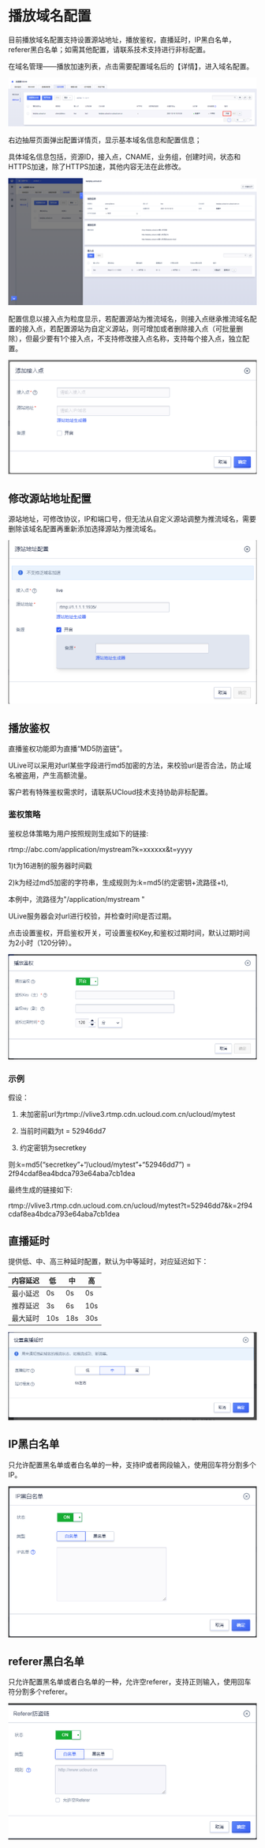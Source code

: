 # 播放域名配置

目前播放域名配置支持设置源站地址，播放鉴权，直播延时，IP黑白名单，referer黑白名单；如需其他配置，请联系技术支持进行非标配置。

在域名管理——播放加速列表，点击需要配置域名后的【详情】，进入域名配置。

![播放域名详情](../images/2021-域名管理播放加速详情.png)

右边抽屉页面弹出配置详情页，显示基本域名信息和配置信息；

具体域名信息包括，资源ID，接入点，CNAME，业务组，创建时间，状态和HTTPS加速，除了HTTPS加速，其他内容无法在此修改。

![播放域名配置详情](../images/2021-播放域名配置详情.png)

配置信息以接入点为粒度显示，若配置源站为推流域名，则接入点继承推流域名配置的接入点，若配置源站为自定义源站，则可增加或者删除接入点（可批量删除），但最少要有1个接入点，不支持修改接入点名称，支持每个接入点，独立配置。

![播放域名添加接入点](../images/2021-播放域名添加接入点.png)

## 修改源站地址配置

源站地址，可修改协议，IP和端口号，但无法从自定义源站调整为推流域名，需要删除该域名配置再重新添加选择源站为推流域名。

![播放域名源站地址配置](../images/2021-播放域名源站地址配置.png)

## 播放鉴权

直播鉴权功能即为直播“MD5防盗链”。

ULive可以采用对url某些字段进行md5加密的方法，来校验url是否合法，防止域名被盗用，产生高额流量。

客户若有特殊鉴权需求时，请联系UCloud技术支持协助非标配置。

### 鉴权策略

鉴权总体策略为用户按照规则生成如下的链接:

rtmp://abc.com/application/mystream?k=xxxxxx&t=yyyy

1)t为16进制的服务器时间戳

2)k为经过md5加密的字符串，生成规则为:k=md5(约定密钥+流路径+t),

本例中，流路径为"/application/mystream "

ULive服务器会对url进行校验，并检查时间t是否过期。

点击设置鉴权，开启鉴权开关，可设置鉴权Key,和鉴权过期时间，默认过期时间为2小时（120分钟）。

![播放域名设置鉴权](../images/2021-播放域名设置鉴权.png)

### 示例

假设：

1. 未加密前url为rtmp://vlive3.rtmp.cdn.ucloud.com.cn/ucloud/mytest

2. 当前时间戳为t = 52946dd7

3. 约定密钥为secretkey

则:k=md5(“secretkey”+“/ucloud/mytest”+“52946dd7”) = 2f94cdaf8ea4bdca793e64aba7cb1dea

最终生成的链接如下:

rtmp://vlive3.rtmp.cdn.ucloud.com.cn/ucloud/mytest?t=52946dd7&k=2f94 cdaf8ea4bdca793e64aba7cb1dea

## 直播延时

提供低、中、高三种延时配置，默认为中等延时，对应延迟如下：

|内容延迟|低|中|高|
|------|------|-----|-----|
|最小延迟|0s|0s|0s|
|推荐延迟|3s|6s|10s|
|最大延时|10s|18s|30s|

![播放域名设置延时](../images/2021-播放域名设置延时.png)


## IP黑白名单

只允许配置黑名单或者白名单的一种，支持IP或者网段输入，使用回车符分割多个IP。

![播放域名ip黑白名单](../images/2021-播放域名ip黑白名单.png)

## referer黑白名单

只允许配置黑名单或者白名单的一种，允许空referer，支持正则输入，使用回车符分割多个referer。

![播放域名referer黑白名单](../images/2021-播放域名referer黑白名单.png)



